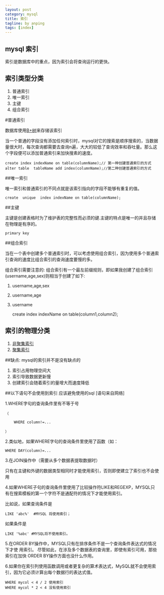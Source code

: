 ```yaml
---
layout: post
category: mysql
title: 索引
tagline: by anping
tags: [index]
---
```



mysql 索引
----------


索引是数据库中的重点，因为索引会将查询运行的更快。



索引类型分类
------------

1.	普通索引
2.	唯一索引
3.	主键
4.	组合索引



#普通索引

数据库使用[B+树](http://baike.baidu.com/view/1168762.htm?fr=aladdin)来存储该索引

当一个普通的字段没有添加任何索引时，mysql对它的搜索是顺序搜索的，当数据量很大时，每次查询都需要去查询n遍，大大的较低了查询效率和吞吐量。那么这个字段便可以添加普通索引来加快搜素的速度。

	
	create index indexName on table(columnName);// 第一种创建普通索引的方式
	alter table  tableName add index(columnName);//第二种创建普通索引的方式


##唯一索引

唯一索引和普通索引的不同点就是该索引指向的字段不能够有重复的值。

	
	create  unique	index indexName on table(columnName);



##主键

主键是创建表格时为了维护表的完整性而必须的键.主键的特点是唯一的并且存储在物理是有序的。
	

	primary key 



##组合索引

当在一个表中创建多个普通索引时，可以考虑使用组合索引，因为使用多个普通索引查询的速度比组合索引的查询速度要慢的多。

组合索引需要注意的:
组合索引有一个最左前缀规则，即如果我创建了组合索引(username,age,sex)则相当于创建了如下:

1.	username,age,sex
2.	username,age
3.	username



	create index indexName on  table(column1,column2);




索引的物理分类
--------------

1.	[非聚集索引](http://baike.baidu.com/view/692530.htm?fr=aladdin)
2.	[聚集索引](http://baike.baidu.com/view/687673.htm)


##缺点:
mysql的索引并不是没有缺点的

1.	索引占用物理空间大
2.	索引导致数据更新慢
3.	创建索引会随着索引的量增大而速度降低


##以下语句不会使用到索引
应该避免使用的sql [语句来自网络]

1.WHERE字句的查询条件里有不等于号


	（

		WHERE column!=...

	）

 

 2.类似地，如果WHERE字句的查询条件里使用了函数（如：

	
	WHERE DAY(column)=... 



3.在JOIN操作中（需要从多个数据表提取数据时）


只有在主键和外键的数据类型相同时才能使用索引，否则即使建立了索引也不会使用

 

 

4.如果WHERE子句的查询条件里使用了比较操作符LIKE和REGEXP，MYSQL只有在搜索模板的第一个字符不是通配符的情况下才能使用索引。


比如说，如果查询条件是

	LIKE 'abc%'	 #MYSQL	将使用索引；


如果条件是

	LIKE '%abc' #MYSQL将不使用索引。

 

 

5.在ORDER BY操作中，MYSQL只有在排序条件不是一个查询条件表达式的情况下才使
用索引。
尽管如此，在涉及多个数据表的查询里，即使有索引可用，那些索引在加快
ORDER 	BY操作方面也没什么作用。

 

 

6.如果你在索引列使用函数调用或者更复杂的算术表达式，MySQL就不会使用索引，因为它必须计算出每个数据行的表达式值。
	

	WHERE mycol < 4 / 2 使用索引
	WHERE mycol * 2 < 4 没有使用索引

 

 

 

  

